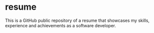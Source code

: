 # resume
This is a GitHub public repository of a resume that showcases my skills, experience and achievements as a software developer.
